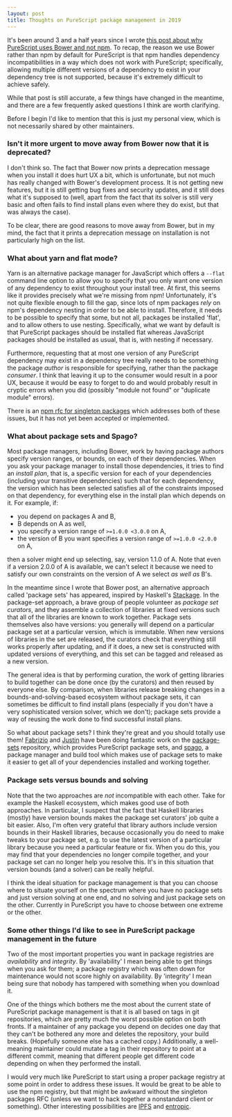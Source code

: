 ```yaml
---
layout: post
title: Thoughts on PureScript package management in 2019
---
```


It's been around 3 and a half years since I wrote [this post about why
PureScript uses Bower and not npm](../purescript-why-bower). To recap, the
reason we use Bower rather than npm by default for PureScript is that npm
handles dependency incompatibilities in a way which does not work with
PureScript; specifically, allowing multiple different versions of a dependency
to exist in your dependency tree is not supported, because it's extremely
difficult to achieve safely.

While that post is still accurate, a few things have changed in the meantime,
and there are a few frequently asked questions I think are worth clarifying.

Before I begin I'd like to mention that this is just my personal view, which is
not necessarily shared by other maintainers.

### Isn't it more urgent to move away from Bower now that it is deprecated?

I don't think so. The fact that Bower now prints a deprecation message when you
install it does hurt UX a bit, which is unfortunate, but not much has really
changed with Bower's development process. It is not getting new features, but
it is still getting bug fixes and security updates, and it still does what it's
supposed to (well, apart from the fact that its solver is still very basic and
often fails to find install plans even where they do exist, but that was always
the case).

To be clear, there are good reasons to move away from Bower, but in my mind,
the fact that it prints a deprecation message on installation is not
particularly high on the list.

### What about yarn and flat mode?

Yarn is an alternative package manager for JavaScript which offers a `--flat`
command line option to allow you to specify that you only want one version of
any dependency to exist throughout your install tree. At first, this seems like
it provides precisely what we're missing from npm! Unfortunately, it's not
quite flexible enough to fill the gap, since lots of npm packages _rely_ on
npm's dependency nesting in order to be able to install. Therefore, it needs to
be possible to specify that some, but not all, packages be installed 'flat',
and to allow others to use nesting. Specifically, what we want by default is
that PureScript packages should be installed flat whereas JavaScript packages
should be installed as usual, that is, with nesting if necessary.

Furthermore, requesting that at most one version of any PureScript dependency
may exist in a dependency tree really needs to be something the package
_author_ is responsible for specifying, rather than the package _consumer_.
I think that leaving it up to the consumer would result in a poor UX, because
it would be easy to forget to do and would probably result in cryptic errors
when you did (possibly "module not found" or "duplicate module" errors).

There is an [npm rfc for singleton
packages](https://github.com/npm/rfcs/pull/23) which addresses both of these
issues, but it has not yet been accepted or implemented.

### What about package sets and Spago?

Most package managers, including Bower, work by having package authors specify
version ranges, or bounds, on each of their dependencies. When you ask your
package manager to install those dependencies, it tries to find an _install
plan_, that is, a specific version for each of your dependencies (including
your transitive dependencies) such that for each dependency, the version
which has been selected satisfies all of the constraints imposed on that
dependency, for everything else in the install plan which depends on it. For
example, if:

- you depend on packages A and B,
- B depends on A as well,
- you specify a version range of `>=1.0.0 <3.0.0` on A,
- the version of B you want specifies a version range of `>=1.0.0 <2.0.0` on A,

then a solver might end up selecting, say, version 1.1.0 of A. Note that
even if a version 2.0.0 of A is available, we can't select it because we need
to satisfy our own constraints on the version of A we select _as well as_ B's.

In the meantime since I wrote that Bower post, an alternative approach called
'package sets' has appeared, inspired by Haskell's [Stackage][]. In the
package-set approach, a brave group of people volunteer as _package set
curators_, and they assemble a collection of libraries at fixed versions such
that all of the libraries are known to work together. Package sets themselves
also have versions: you generally will depend on a particular package set at a
particular version, which is immutable. When new versions of libraries in the
set are released, the curators check that everything still works properly after
updating, and if it does, a new set is constructed with updated versions of
everything, and this set can be tagged and released as a new version.

The general idea is that by performing curation, the work of getting libraries
to build together can be done once (by the curators) and then reused by
everyone else. By comparison, when libraries release breaking changes in a
bounds-and-solving-based ecosystem without package sets, it can sometimes be
difficult to find install plans (especially if you don't have a very
sophisticated version solver, which we don't); package sets provide a way of
reusing the work done to find successful install plans.

So what about package sets? I think they're great and you should totally use
them! [Fabrizio][] and [Justin][] have been doing fantastic work on the
[package-sets][] repository, which provides PureScript package sets, and
[spago][], a package manager and build tool which makes use of package sets to
make it easier to get all of your dependencies installed and working together.

### Package sets versus bounds and solving

Note that the two approaches are _not_ incompatible with each other. Take for
example the Haskell ecosystem, which makes good use of both approaches. In
particular, I suspect that the fact that Haskell libraries (mostly) have
version bounds makes the package set curators' job quite a bit easier. Also,
I'm often very grateful that library authors include version bounds in their
Haskell libraries, because occasionally you do need to make tweaks to your
package set, e.g. to use the latest version of a particular library because you
need a particular feature or fix. When you do this, you may find that your
dependencies no longer compile together, and your package set can no longer
help you resolve this. It's in this situation that version bounds (and a
solver) can be really helpful.

I think the ideal situation for package management is that you can choose where
to situate yourself on the spectrum where you have no package sets and just
version solving at one end, and no solving and just package sets on the other.
Currently in PureScript you have to choose between one extreme or the other.

### Some other things I'd like to see in PureScript package management in the future

Two of the most important properties you want in package registries are
_availability_ and _integrity_. By 'availability' I mean being able to get
things when you ask for them; a package registry which was often down for
maintenance would not score highly on availability. By 'integrity' I mean being
sure that nobody has tampered with something when you download it.

One of the things which bothers me the most about the current state of
PureScript package management is that it is all based on tags in git
repositories, which are pretty much the worst possible option on both fronts.
If a maintainer of any package you depend on decides one day that they can't be
bothered any more and deletes the repository, your build breaks. (Hopefully
someone else has a cached copy.) Additionally, a well-meaning maintainer could
mutate a tag in their repository to point at a different commit, meaning that
different people get different code depending on when they performed the
install.

I would very much like PureScript to start using a proper package registry at
some point in order to address these issues. It would be great to be able to
use the npm registry, but that might be awkward without the singleton packages
RFC (unless we want to hack together a nonstandard client or something). Other
interesting possibilities are [IPFS][] and [entropic][].

[Stackage]: https://stackage.org
[Fabrizio]: https://github.com/f-f
[Justin]: https://github.com/justinwoo
[package-sets]: https://github.com/purescript/package-sets
[spago]: https://github.com/spacchetti/spago
[IPFS]: https://ipfs.io
[entropic]: https://github.com/entropic-dev/entropic
